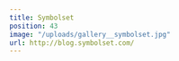 ```yaml
---
title: Symbolset
position: 43
image: "/uploads/gallery__symbolset.jpg"
url: http://blog.symbolset.com/
---
```


